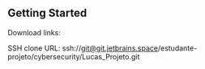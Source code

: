 ## Getting Started

Download links:

SSH clone URL: ssh://git@git.jetbrains.space/estudante-projeto/cybersecurity/Lucas_Projeto.git
